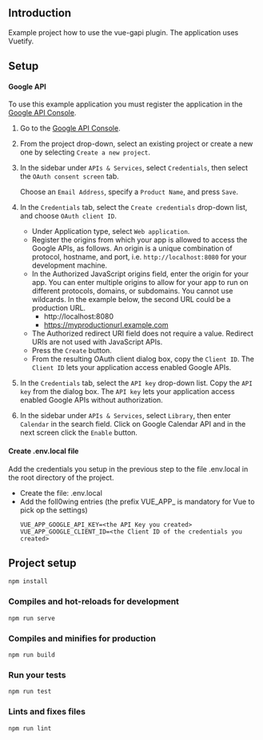 

## Introduction

Example project how to use the vue-gapi plugin. The application uses Vuetify.

## Setup  
  
#### Google API  
  
To use this example application you must register the application in the [Google API Console](https://console.developers.google.com/).   
  
1. Go to the [Google API Console](https://console.developers.google.com/).  
2. From the project drop-down, select an existing project or create a new one by selecting `Create a new project`.  
3. In the sidebar under `APIs & Services`, select `Credentials`, then select the `OAuth consent screen` tab.

    Choose an `Email Address`, specify a `Product Name`, and press `Save`.  
    
4. In the `Credentials` tab, select the `Create credentials` drop-down list, and choose `OAuth client ID`.

   - Under Application type, select `Web application`.   
   - Register the origins from which your app is allowed to access the Google APIs, as follows. An origin is a unique combination of protocol, hostname, and port, i.e. `http://localhost:8080` for your development machine.
    - In the Authorized JavaScript origins field, enter the origin for your app. You can enter multiple origins to allow for your app to run on different protocols, domains, or subdomains. You cannot use wildcards. In the example below, the second URL could be a production URL.  
        - http://localhost:8080  
        - https://myproductionurl.example.com  
    - The Authorized redirect URI field does not require a value. Redirect URIs are not used with JavaScript APIs.  
    - Press the `Create` button.  
    - From the resulting OAuth client dialog box, copy the `Client ID`. The `Client ID` lets your application access enabled Google APIs.

5. In the `Credentials` tab, select the `API key` drop-down list. Copy the `API key` from the dialog box. The `API key` lets your application access enabled Google APIs without authorization.
6. In the sidebar under `APIs & Services`, select `Library`, then enter `Calendar` in the search field. Click on Google Calendar API and in the next screen click the `Enable` button.
 
#### Create .env.local file  
  
Add the credentials you setup in the previous step to the file .env.local in the root directory of the project.  
  
- Create the file: .env.local  
- Add the foll0wing entries (the prefix VUE_APP_ is mandatory for Vue to pick op the settings)  
    ```
    VUE_APP_GOOGLE_API_KEY=<the API Key you created>  
    VUE_APP_GOOGLE_CLIENT_ID=<the Client ID of the credentials you created>  
    ```

## Project setup  
  
```  
npm install  
```  
  
### Compiles and hot-reloads for development  
  
```  
npm run serve  
```  
  
### Compiles and minifies for production  
  
```  
npm run build  
```  
  
### Run your tests  
  
```  
npm run test  
```  
  
### Lints and fixes files  
  
```  
npm run lint  
```
